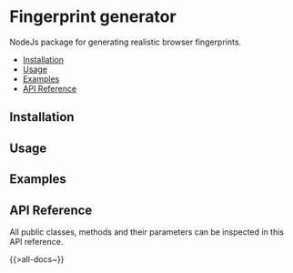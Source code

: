 # Fingerprint generator
NodeJs package for generating realistic browser fingerprints.

<!-- toc -->

- [Installation](#installation)
- [Usage](#usage)
- [Examples](#examples)
- [API Reference](#api-reference)

<!-- tocstop -->

## Installation

## Usage

## Examples

## API Reference
All public classes, methods and their parameters can be inspected in this API reference.

{{>all-docs~}}

